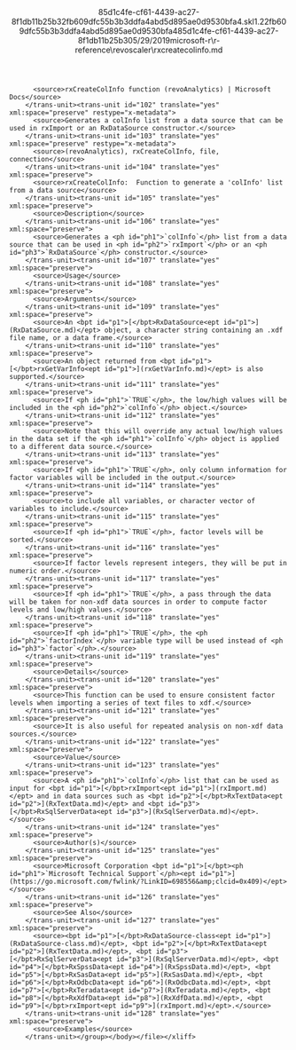 <?xml version="1.0"?><xliff version="1.2" xmlns="urn:oasis:names:tc:xliff:document:1.2" xmlns:xsi="http://www.w3.org/2001/XMLSchema-instance" xsi:schemaLocation="urn:oasis:names:tc:xliff:document:1.2 xliff-core-1.2-transitional.xsd"><file datatype="xml" original="rxcreatecolinfo.md" source-language="en-US" target-language="en-US"><header><tool tool-id="mdxliff" tool-name="mdxliff" tool-version="1.0-8ab897d" tool-company="Microsoft" /><xliffext:skl_file_name xmlns:xliffext="urn:microsoft:content:schema:xliffextensions">85d1c4fe-cf61-4439-ac27-8f1db11b25b32fb609dfc55b3b3ddfa4abd5d895ae0d9530bfa4.skl</xliffext:skl_file_name><xliffext:version xmlns:xliffext="urn:microsoft:content:schema:xliffextensions">1.2</xliffext:version><xliffext:ms.openlocfilehash xmlns:xliffext="urn:microsoft:content:schema:xliffextensions">2fb609dfc55b3b3ddfa4abd5d895ae0d9530bfa4</xliffext:ms.openlocfilehash><xliffext:ms.sourcegitcommit xmlns:xliffext="urn:microsoft:content:schema:xliffextensions">85d1c4fe-cf61-4439-ac27-8f1db11b25b3</xliffext:ms.sourcegitcommit><xliffext:ms.lasthandoff xmlns:xliffext="urn:microsoft:content:schema:xliffextensions">05/29/2019</xliffext:ms.lasthandoff><xliffext:ms.openlocfilepath xmlns:xliffext="urn:microsoft:content:schema:xliffextensions">microsoft-r\r-reference\revoscaler\rxcreatecolinfo.md</xliffext:ms.openlocfilepath></header><body><group id="content" extype="content"><trans-unit id="101" translate="yes" xml:space="preserve" restype="x-metadata">
          <source>rxCreateColInfo function (revoAnalytics) | Microsoft Docs</source>
        </trans-unit><trans-unit id="102" translate="yes" xml:space="preserve" restype="x-metadata">
          <source>Generates a colInfo list from a data source that can be used in rxImport or an RxDataSource constructor.</source>
        </trans-unit><trans-unit id="103" translate="yes" xml:space="preserve" restype="x-metadata">
          <source>(revoAnalytics), rxCreateColInfo, file, connection</source>
        </trans-unit><trans-unit id="104" translate="yes" xml:space="preserve">
          <source>rxCreateColInfo:  Function to generate a 'colInfo' list from a data source</source>
        </trans-unit><trans-unit id="105" translate="yes" xml:space="preserve">
          <source>Description</source>
        </trans-unit><trans-unit id="106" translate="yes" xml:space="preserve">
          <source>Generates a <ph id="ph1">`colInfo`</ph> list from a data source that can be used in <ph id="ph2">`rxImport`</ph> or an <ph id="ph3">`RxDataSource`</ph> constructor.</source>
        </trans-unit><trans-unit id="107" translate="yes" xml:space="preserve">
          <source>Usage</source>
        </trans-unit><trans-unit id="108" translate="yes" xml:space="preserve">
          <source>Arguments</source>
        </trans-unit><trans-unit id="109" translate="yes" xml:space="preserve">
          <source>An <bpt id="p1">[</bpt>RxDataSource<ept id="p1">](RxDataSource.md)</ept> object, a character string containing an .xdf file name, or a data frame.</source>
        </trans-unit><trans-unit id="110" translate="yes" xml:space="preserve">
          <source>An object returned from <bpt id="p1">[</bpt>rxGetVarInfo<ept id="p1">](rxGetVarInfo.md)</ept> is also supported.</source>
        </trans-unit><trans-unit id="111" translate="yes" xml:space="preserve">
          <source>If <ph id="ph1">`TRUE`</ph>, the low/high values will be included in the <ph id="ph2">`colInfo`</ph> object.</source>
        </trans-unit><trans-unit id="112" translate="yes" xml:space="preserve">
          <source>Note that this will override any actual low/high values in the data set if the <ph id="ph1">`colInfo`</ph> object is applied to a different data source.</source>
        </trans-unit><trans-unit id="113" translate="yes" xml:space="preserve">
          <source>If <ph id="ph1">`TRUE`</ph>, only column information for factor variables will be included in the output.</source>
        </trans-unit><trans-unit id="114" translate="yes" xml:space="preserve">
          <source>to include all variables, or character vector of variables to include.</source>
        </trans-unit><trans-unit id="115" translate="yes" xml:space="preserve">
          <source>If <ph id="ph1">`TRUE`</ph>, factor levels will be sorted.</source>
        </trans-unit><trans-unit id="116" translate="yes" xml:space="preserve">
          <source>If factor levels represent integers, they will be put in numeric order.</source>
        </trans-unit><trans-unit id="117" translate="yes" xml:space="preserve">
          <source>If <ph id="ph1">`TRUE`</ph>, a pass through the data will be taken for non-xdf data sources in order to compute factor levels and low/high values.</source>
        </trans-unit><trans-unit id="118" translate="yes" xml:space="preserve">
          <source>If <ph id="ph1">`TRUE`</ph>, the <ph id="ph2">`factorIndex`</ph> variable type will be used instead of <ph id="ph3">`factor`</ph>.</source>
        </trans-unit><trans-unit id="119" translate="yes" xml:space="preserve">
          <source>Details</source>
        </trans-unit><trans-unit id="120" translate="yes" xml:space="preserve">
          <source>This function can be used to ensure consistent factor levels when importing a series of text files to xdf.</source>
        </trans-unit><trans-unit id="121" translate="yes" xml:space="preserve">
          <source>It is also useful for repeated analysis on non-xdf data sources.</source>
        </trans-unit><trans-unit id="122" translate="yes" xml:space="preserve">
          <source>Value</source>
        </trans-unit><trans-unit id="123" translate="yes" xml:space="preserve">
          <source>A <ph id="ph1">`colInfo`</ph> list that can be used as input for <bpt id="p1">[</bpt>rxImport<ept id="p1">](rxImport.md)</ept> and in data sources such as <bpt id="p2">[</bpt>RxTextData<ept id="p2">](RxTextData.md)</ept> and <bpt id="p3">[</bpt>RxSqlServerData<ept id="p3">](RxSqlServerData.md)</ept>.</source>
        </trans-unit><trans-unit id="124" translate="yes" xml:space="preserve">
          <source>Author(s)</source>
        </trans-unit><trans-unit id="125" translate="yes" xml:space="preserve">
          <source>Microsoft Corporation <bpt id="p1">[</bpt><ph id="ph1">`Microsoft Technical Support`</ph><ept id="p1">](https://go.microsoft.com/fwlink/?LinkID=698556&amp;clcid=0x409)</ept></source>
        </trans-unit><trans-unit id="126" translate="yes" xml:space="preserve">
          <source>See Also</source>
        </trans-unit><trans-unit id="127" translate="yes" xml:space="preserve">
          <source><bpt id="p1">[</bpt>RxDataSource-class<ept id="p1">](RxDataSource-class.md)</ept>, <bpt id="p2">[</bpt>RxTextData<ept id="p2">](RxTextData.md)</ept>, <bpt id="p3">[</bpt>RxSqlServerData<ept id="p3">](RxSqlServerData.md)</ept>, <bpt id="p4">[</bpt>RxSpssData<ept id="p4">](RxSpssData.md)</ept>, <bpt id="p5">[</bpt>RxSasData<ept id="p5">](RxSasData.md)</ept>, <bpt id="p6">[</bpt>RxOdbcData<ept id="p6">](RxOdbcData.md)</ept>, <bpt id="p7">[</bpt>RxTeradata<ept id="p7">](RxTeradata.md)</ept>, <bpt id="p8">[</bpt>RxXdfData<ept id="p8">](RxXdfData.md)</ept>, <bpt id="p9">[</bpt>rxImport<ept id="p9">](rxImport.md)</ept>.</source>
        </trans-unit><trans-unit id="128" translate="yes" xml:space="preserve">
          <source>Examples</source>
        </trans-unit></group></body></file></xliff>